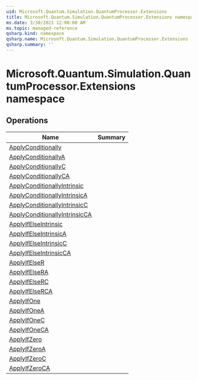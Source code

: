 ```yaml
---
uid: Microsoft.Quantum.Simulation.QuantumProcessor.Extensions
title: Microsoft.Quantum.Simulation.QuantumProcessor.Extensions namespace
ms.date: 3/30/2021 12:00:00 AM
ms.topic: managed-reference
qsharp.kind: namespace
qsharp.name: Microsoft.Quantum.Simulation.QuantumProcessor.Extensions
qsharp.summary: ''
---
```


# Microsoft.Quantum.Simulation.QuantumProcessor.Extensions namespace




<!-- summaries -->

## Operations

| Name | Summary |
|------|---------|
|[ApplyConditionally](xref:Microsoft.Quantum.Simulation.QuantumProcessor.Extensions.ApplyConditionally) | |
|[ApplyConditionallyA](xref:Microsoft.Quantum.Simulation.QuantumProcessor.Extensions.ApplyConditionallyA) | |
|[ApplyConditionallyC](xref:Microsoft.Quantum.Simulation.QuantumProcessor.Extensions.ApplyConditionallyC) | |
|[ApplyConditionallyCA](xref:Microsoft.Quantum.Simulation.QuantumProcessor.Extensions.ApplyConditionallyCA) | |
|[ApplyConditionallyIntrinsic](xref:Microsoft.Quantum.Simulation.QuantumProcessor.Extensions.ApplyConditionallyIntrinsic) | |
|[ApplyConditionallyIntrinsicA](xref:Microsoft.Quantum.Simulation.QuantumProcessor.Extensions.ApplyConditionallyIntrinsicA) | |
|[ApplyConditionallyIntrinsicC](xref:Microsoft.Quantum.Simulation.QuantumProcessor.Extensions.ApplyConditionallyIntrinsicC) | |
|[ApplyConditionallyIntrinsicCA](xref:Microsoft.Quantum.Simulation.QuantumProcessor.Extensions.ApplyConditionallyIntrinsicCA) | |
|[ApplyIfElseIntrinsic](xref:Microsoft.Quantum.Simulation.QuantumProcessor.Extensions.ApplyIfElseIntrinsic) | |
|[ApplyIfElseIntrinsicA](xref:Microsoft.Quantum.Simulation.QuantumProcessor.Extensions.ApplyIfElseIntrinsicA) | |
|[ApplyIfElseIntrinsicC](xref:Microsoft.Quantum.Simulation.QuantumProcessor.Extensions.ApplyIfElseIntrinsicC) | |
|[ApplyIfElseIntrinsicCA](xref:Microsoft.Quantum.Simulation.QuantumProcessor.Extensions.ApplyIfElseIntrinsicCA) | |
|[ApplyIfElseR](xref:Microsoft.Quantum.Simulation.QuantumProcessor.Extensions.ApplyIfElseR) | |
|[ApplyIfElseRA](xref:Microsoft.Quantum.Simulation.QuantumProcessor.Extensions.ApplyIfElseRA) | |
|[ApplyIfElseRC](xref:Microsoft.Quantum.Simulation.QuantumProcessor.Extensions.ApplyIfElseRC) | |
|[ApplyIfElseRCA](xref:Microsoft.Quantum.Simulation.QuantumProcessor.Extensions.ApplyIfElseRCA) | |
|[ApplyIfOne](xref:Microsoft.Quantum.Simulation.QuantumProcessor.Extensions.ApplyIfOne) | |
|[ApplyIfOneA](xref:Microsoft.Quantum.Simulation.QuantumProcessor.Extensions.ApplyIfOneA) | |
|[ApplyIfOneC](xref:Microsoft.Quantum.Simulation.QuantumProcessor.Extensions.ApplyIfOneC) | |
|[ApplyIfOneCA](xref:Microsoft.Quantum.Simulation.QuantumProcessor.Extensions.ApplyIfOneCA) | |
|[ApplyIfZero](xref:Microsoft.Quantum.Simulation.QuantumProcessor.Extensions.ApplyIfZero) | |
|[ApplyIfZeroA](xref:Microsoft.Quantum.Simulation.QuantumProcessor.Extensions.ApplyIfZeroA) | |
|[ApplyIfZeroC](xref:Microsoft.Quantum.Simulation.QuantumProcessor.Extensions.ApplyIfZeroC) | |
|[ApplyIfZeroCA](xref:Microsoft.Quantum.Simulation.QuantumProcessor.Extensions.ApplyIfZeroCA) | |


<!-- /summaries -->
